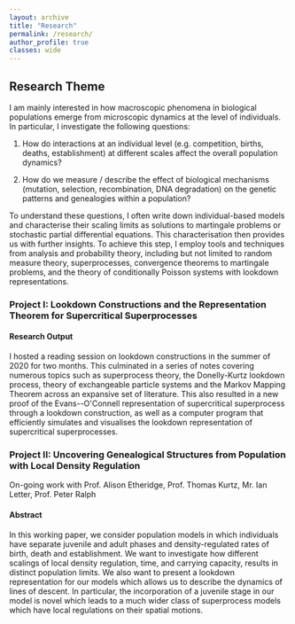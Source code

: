 ```yaml
---
layout: archive
title: "Research"
permalink: /research/
author_profile: true
classes: wide
---
```

## Research Theme
I am mainly interested in how macroscopic phenomena in biological populations emerge from microscopic dynamics at the level of individuals. In particular, I investigate the following questions:

1) How do interactions at an individual level (e.g. competition, births, deaths, establishment) at different scales affect the overall population dynamics? 

2) How do we measure / describe the effect of biological mechanisms (mutation, selection, recombination, DNA degradation) on the genetic patterns and genealogies within a population?

To understand these questions, I often write down individual-based models and characterise their scaling limits as solutions to martingale problems or stochastic partial differential equations. This characterisation then provides us with further insights. To achieve this step, I employ tools and techniques from analysis and probability theory, including but not limited to random measure theory, superprocesses, convergence theorems to martingale problems, and the theory of conditionally Poisson systems with lookdown representations.

### Project I: Lookdown Constructions and the Representation Theorem for Supercritical Superprocesses
#### Research Output
  I hosted a reading session on lookdown constructions in the summer of 2020 for two months. This culminated in a series of notes covering numerous topics such as superprocess theory, the Donelly-Kurtz lookdown process, theory of exchangeable particle systems and the Markov Mapping Theorem across an expansive set of literature. This also resulted in a new proof of the Evans--O'Connell representation of supercritical superprocess through a lookdown construction, as well as a computer program that efficiently simulates and visualises the lookdown representation of supercritical superprocesses.

### Project II: Uncovering Genealogical Structures from Population with Local Density Regulation
  On-going work with Prof. Alison Etheridge, Prof. Thomas Kurtz, Mr. Ian Letter, Prof. Peter Ralph
#### Abstract
  In this working paper, we consider population models in which individuals have separate juvenile and adult phases and density-regulated rates of birth, death and establishment. We want to investigate how different scalings of local density regulation, time, and carrying capacity, results in distinct population limits. We also want to present a lookdown representation for our models which allows us to describe the dynamics of lines of descent. In particular, the incorporation of a juvenile stage in our model is novel which leads to a much wider class of superprocess models which have local regulations on their spatial motions.